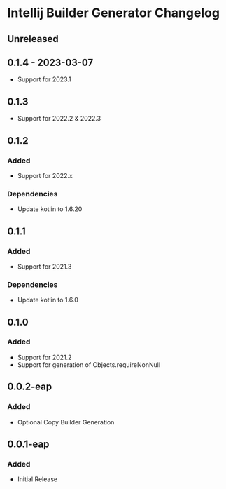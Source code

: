 <!-- Keep a Changelog guide -> https://keepachangelog.com -->

# Intellij Builder Generator Changelog

## Unreleased

## 0.1.4 - 2023-03-07
- Support for 2023.1

## 0.1.3
- Support for 2022.2 & 2022.3

## 0.1.2

### Added
- Support for 2022.x

### Dependencies
- Update kotlin to 1.6.20

## 0.1.1

### Added
- Support for 2021.3

### Dependencies
- Update kotlin to 1.6.0

## 0.1.0

### Added
- Support for 2021.2
- Support for generation of Objects.requireNonNull

## 0.0.2-eap

### Added
- Optional Copy Builder Generation

## 0.0.1-eap

### Added
- Initial Release
